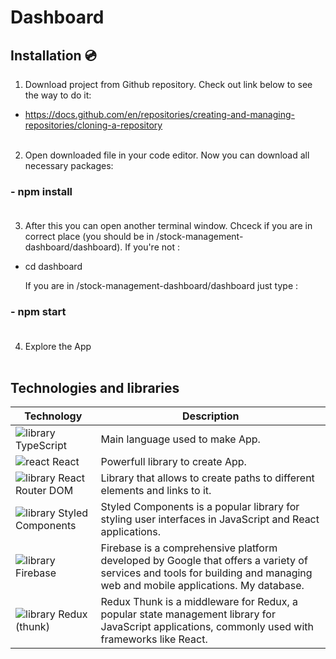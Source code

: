 #  Dashboard <br/>

## Installation 💿<br/>

1. Download project from Github repository. Check out link below to see the way to do it:<br/>

- https://docs.github.com/en/repositories/creating-and-managing-repositories/cloning-a-repository<br/><br/>


2. Open downloaded file in your code editor. Now you can download all necessary packages:<br/>

### - npm install<br/><br/>


3. After this you can open another terminal window. Chceck if you are in correct place (you should be in /stock-management-dashboard/dashboard). If you're not :<br/>

- cd dashboard<br/>

  If you are in /stock-management-dashboard/dashboard just type :<br/>

### - npm start <br/><br/>


4. Explore the App <br/><br/>


## Technologies and libraries

| Technology | Description | 
| ------------------------------------ | ----- |
| ![library](https://user-images.githubusercontent.com/95884784/254391610-40baa668-d362-48be-ac54-6c1bb873334c.png) TypeScript | Main language used to make App. | 
| ![react](https://github.com/Bartlomiejste/dashboard/assets/95884784/833b23f8-1970-4f1c-b9a1-f30355cc17d8) React | Powerfull library to create App. |  
| ![library](https://user-images.githubusercontent.com/95884784/254391315-ca19d052-6659-4d4c-a60f-3478fd1ad728.png) React Router DOM | Library that allows to create paths to different elements and links to it. |
| ![library](https://user-images.githubusercontent.com/95884784/254391412-eca45d9b-96bf-491f-b1d8-40fff5873f5b.png) Styled Components | Styled Components is a popular library for styling user interfaces in JavaScript and React applications. |
| ![library](https://user-images.githubusercontent.com/95884784/254391566-14fbb39a-5412-4624-8461-d72b6f39a124.png) Firebase | Firebase is a comprehensive platform developed by Google that offers a variety of services and tools for building and managing web and mobile applications. My database.  |
| ![library](https://user-images.githubusercontent.com/95884784/254391478-c9f5a1ee-ae26-4fb5-8d81-75cd5ec57c35.png) Redux (thunk) | Redux Thunk is a middleware for Redux, a popular state management library for JavaScript applications, commonly used with frameworks like React. |


